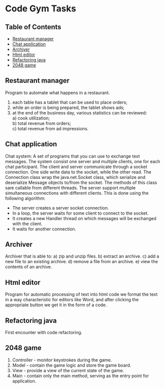 # Code Gym Tasks

## Table of Contents
* [Restaurant manager](#restaurant-manager)
* [Chat application](#chat-application)
* [Archiver](#archiver)
* [Html editor](#html-editor)
* [Refactoring java](#refactoring-java)
* [2048 game](#2048-game)

## Restaurant manager
Program to automate what happens in a restaurant.
1) each table has a tablet that can be used to place orders;
2) while an order is being prepared, the tablet shows ads;
3) at the end of the business day, various statistics can be reviewed:<br>
a) cook utilization;<br>
b) total revenue from orders;<br>
c) total revenue from ad impressions.

## Chat application
Chat system: A set of programs that you can use
to exchange text messages. The system consist one server and
multiple clients, one for each chat participant.
The client and server communicate through a socket connection.
One side write data to the socket, while the other read.
The Connection class wrap the java.net.Socket class,
which serialize and deserialize Message objects to/from the socket.
The methods of this class sare callable from different threads.
The server support multiple simultaneous connections with different clients.
This is done using the following algorithm:
- The server creates a server socket connection.
- In a loop, the server waits for some client to connect to the socket.
- It creates a new Handler thread on which messages will be exchanged with the client.
- It waits for another connection.


## Archiver
Archiver that is able to:
a) zip and unzip files.
b) extract an archive.
c) add a new file to an existing archive.
d) remove a file from an archive.
e) view the contents of an archive.

## Html editor
Program for automatic processing of text into html code
we format the text in a way characteristic for editors like Word,
and after clicking the appropriate button we get it in the form of a code.

## Refactoring java
First encounter with code refactoring.

## 2048 game
1. Controller - monitor keystrokes during the game.
2. Model - contain the game logic and store the game board.
3. View - provide a view of the current state of the game.
4. Main - contain only the main method, serving as the entry point for application.